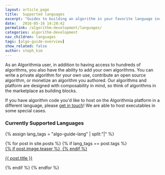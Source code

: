 ```yaml
---
layout: article_page
title:  Supported languages
excerpt: "Guides to building an algorithm in your favorite language including: Python, R, Scala, Rust, Java, Ruby and JavaScript."
date:   2016-05-16 14:28:42
permalink: /algorithm-development/languages/
categories: algorithm-development
nav_children: languages
tags: [algo-guide-overview]
show_related: false
author: steph_kim
---
```


As an Algorithmia user, in addition to having access to hundreds of algorithms, you also have the ability to add your own algorithms. You can write a private algorithm for your own use, contribute an open source algorithm, or monetize an algorithm you authored. Our algorithms and platform are designed with composability in mind, so think of algorithms in the marketplace as building blocks.

If you have algorithm code you'd like to host on the Algorithmia platform in a different language, please <a href="mailto:support@algorithmia.com">get in touch</a>! We are able to host executables in some special cases.

### Currently Supported Languages

{% assign lang_tags = "algo-guide-lang" | split:"|" %}
<div class="lang-tile-container">
  {% for post in site.posts %}
  	{% if lang_tags == post.tags %}
		<div class="col-xs-4 col-sm-3 lang-tile">
	      	<a  href="{{ post.url }}">
		      	{% if post.image.teaser %}
		  			<img  src="{{ site.url }}/images/{{ post.image.teaser }}" alt="" itemprop="image" class="lang-icon">
				{% endif %}
			</a>
			<p class="lg"><a  href="{{ post.url }}">{{ post.title }}</a></p>
		</div>
	{% endif %}
  {% endfor %}
</div>
